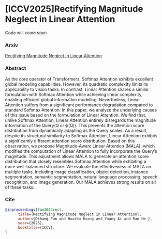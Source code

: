 # [ICCV2025]Rectifying Magnitude Neglect in Linear Attention

Code will come soon
### Arxiv
[Rectifying Magnitude Neglect in Linear Attention](https://arxiv.org/abs/2507.00698)

### Abstract
As the core operator of Transformers, Softmax Attention exhibits excellent global modeling capabilities. However, its quadratic complexity limits its applicability to vision tasks. In contrast, Linear Attention shares a similar formulation with Softmax Attention while achieving linear complexity, enabling efficient global information modeling. Nevertheless, Linear Attention suffers from a significant performance degradation compared to standard Softmax Attention. In this paper, we analyze the underlying causes of this issue based on the formulation of Linear Attention. We find that, unlike Softmax Attention, Linear Attention entirely disregards the magnitude information of the Query(Q or ϕ(Q)). This prevents the attention score distribution from dynamically adapting as the Query scales. As a result, despite its structural similarity to Softmax Attention, Linear Attention exhibits a significantly different attention score distribution. Based on this observation, we propose Magnitude-Aware Linear Attention (MALA), which modifies the computation of Linear Attention to fully incorporate the Query’s magnitude. This adjustment allows MALA to generate an attention score distribution that closely resembles Softmax Attention while exhibiting a more well-balanced structure. We evaluate the effectiveness of MALA on multiple tasks, including image classification, object detection, instance segmentation, semantic segmentation, natural language processing, speech recognition, and image generation. Our MALA achieves strong results on all of these tasks.

### Cite
```bibtex
@inproceedings{fan2024rect,
      title={Rectifying Magnitude Neglect in Linear Attention},
      author={Qihang Fan and Huaibo Huang and Yuang Ai and Ran He },
      year={2025},
      booktitle={ICCV},
}
```

